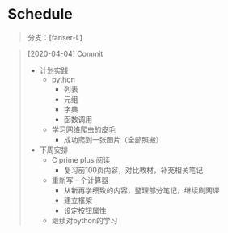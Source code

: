 # Schedule

> 分支：[fanser-L] 

> [2020-04-04] Commit
>
>- 计划实践
>   - python 
>     - 列表 
>     - 元组  
>     - 字典
>     - 函数调用
>   - 学习网络爬虫的皮毛
>     - 成功爬到一张图片（全部照搬）
>- 下周安排
>   - C prime plus 阅读
>     - 复习前100页内容，对比教材，补充相关笔记
>   - 重新写一个计算器
>     - 从新再学细致的内容，整理部分笔记，继续刷网课
>     - 建立框架
>     - 设定按钮属性
>   - 继续对python的学习